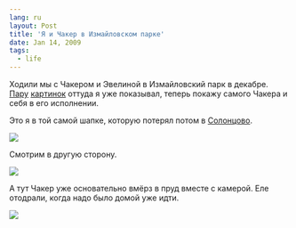 ```yaml
---
lang: ru
layout: Post
title: 'Я и Чакер в Измайловском парке'
date: Jan 14, 2009
tags:
  - life
---
```


Ходили мы с Чакером и Эвелиной в Измайловский парк в декабре. [Пару](/blog/2803 "Узоры на льду") [картинок](/blog/2843 "Фотография про километр") оттуда я уже показывал, теперь покажу самого Чакера и себя в его исполнении.

<!--more-->

Это я в той самой шапке, которую потерял потом в [Солонцово](http://morning.photos/albums/solontsovo "Фотографии из Солонцово").

![](/images/blog/scan-090113-0001.jpg)

Смотрим в другую сторону.

![](/images/blog/2008-12-21-5d-9904-artem-sapegin.jpg)

А тут Чакер уже основательно вмёрз в пруд вместе с камерой. Еле отодрали, когда надо было домой уже идти.

![](/images/blog/2008-12-21-5d-9950-artem-sapegin.jpg)
